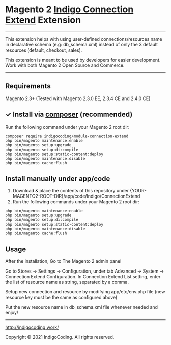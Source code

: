 # Magento 2 [Indigo Connection Extend](http://indigocoding.work) Extension

---

This extension helps with using user-defined connections/resources name in declarative schema (e.g: db_schema.xml) 
instead of only the 3 default resources (default, checkout, sales).

This extension is meant to be used by developers for easier development. Work with both Magento 2 Open Source and 
Commerce.

---

## Requirements
Magento 2.3+ (Tested with Magento 2.3.0 EE, 2.3.4 CE and 2.4.0 CE)

## ✓ Install via [composer](https://getcomposer.org/download/) (recommended)
Run the following command under your Magento 2 root dir:

```
composer require indigocoding/module-connection-extend
php bin/magento maintenance:enable
php bin/magento setup:upgrade
php bin/magento setup:di:compile
php bin/magento setup:static-content:deploy
php bin/magento maintenance:disable
php bin/magento cache:flush
```

## Install manually under app/code
1. Download & place the contents of this repository under {YOUR-MAGENTO2-ROOT-DIR}/app/code/Indigo/ConnectionExtend  
2. Run the following commands under your Magento 2 root dir:
```
php bin/magento maintenance:enable
php bin/magento setup:upgrade
php bin/magento setup:di:compile
php bin/magento setup:static-content:deploy
php bin/magento maintenance:disable
php bin/magento cache:flush
```

## Usage

After the installation, Go to The Magento 2 admin panel

Go to Stores -> Settings -> Configuration, under tab Advanced -> System -> Connection Extend Configuration. In
Connection Extend List setting, enter the list of resource name as string, separated by a comma.

Setup new connection and resource by modifying app/etc/env.php file (new resource key must be the same as configured 
above)

Put the new resource name in db_schema.xml file whenever needed and enjoy!

---

http://indigocoding.work/

Copyright © 2021 IndigoCoding. All rights reserved.  
